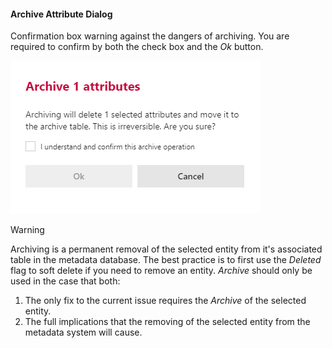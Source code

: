 #### Archive Attribute Dialog

Confirmation box warning against the dangers of archiving.  You are required to confirm by both the check box and the *Ok* button.

![Archive Multiple Attributes Dialog Box -mtb-20-image](images/bimlflex-app-dialog-archive-attribute-list.png "Archive Multiple Attributes Dialog Box")

>[!WARNING]
> Archiving is a permanent removal of the selected entity from it's associated table in the metadata database.  The best practice is to first use the *Deleted* flag to soft delete if you need to remove an entity.  *Archive* should only be used in the case that both:
>
> 1. The only fix to the current issue requires the *Archive* of the selected entity.
> 2. The full implications that the removing of the selected entity from the metadata system will cause.
